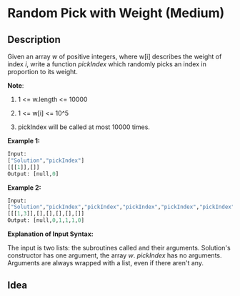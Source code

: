 # Random Pick with Weight (Medium)

## Description
Given an array *w* of positive integers, where w[i] describes the weight of index *i*, write a function *pickIndex* which randomly picks an index in proportion to its weight.

**Note**:
1. 1 <= w.length <= 10000

2. 1 <= w[i] <= 10^5

3. pickIndex will be called at most 10000 times.

**Example 1:**
```python
Input: 
["Solution","pickIndex"]
[[[1]],[]]
Output: [null,0]
```

**Example 2:**
```python
Input: 
["Solution","pickIndex","pickIndex","pickIndex","pickIndex","pickIndex"]
[[[1,3]],[],[],[],[],[]]
Output: [null,0,1,1,1,0]
```

**Explanation of Input Syntax:**

The input is two lists: the subroutines called and their arguments. Solution's constructor has one argument, the array *w*. *pickIndex* has no arguments. Arguments are always wrapped with a list, even if there aren't any.

## Idea
